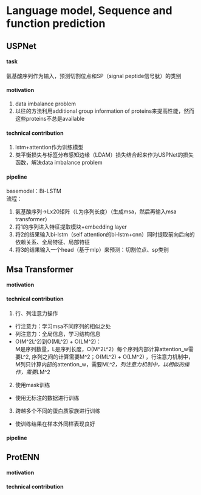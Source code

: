 #  Language model, Sequence and function prediction
  
## USPNet  
#### task 
  氨基酸序列作为输入，预测切割位点和SP（signal peptide信号肽）的类别
#### motivation
1. data imbalance problem
2. 以往的方法利用additional group information of proteins来提高性能，然而这些proteins不总是available
#### technical contribution
1. lstm+attention作为训练模型
2. 类平衡损失与标签分布感知边缘（LDAM）损失结合起来作为USPNet的损失函数，解决data imbalance problem
#### pipeline
basemodel：Bi-LSTM  
流程：  
1. 氨基酸序列->Lx20矩阵（L为序列长度）（生成msa，然后再输入msa transformer）
2. 将1的序列进入特征提取模块+embedding layer
3. 将2的结果输入bi-lstm（self attention的bi-lstm+cnn）同时提取前向后向的依赖关系、全局特征、局部特征
4. 将3的结果输入一个head（基于mlp）来预测：切割位点、sp类别


## Msa Transformer
#### motivation  
#### technical contribution
1. 行、列注意力操作
- 行注意力：学习msa不同序列的相似之处
- 列注意力：全局信息，学习结构信息
- O(M^2L^2)到O(ML^2) + O(LM^2)：  
   M是序列数量，L是序列长度，O(M^2L^2）每个序列内部计算attention_w需要L^2, 序列之间的计算需要M^2；O(ML^2) + O(LM^2) ，行注意力机制中，M列只计算内部的attention_w，需要M*L^2，列注意力机制中，以相似的操作，需要L*M^2
2. 使用mask训练
- 使用无标注的数据进行训练
3. 跨越多个不同的蛋白质家族进行训练
- 使训练结果在样本外同样表现良好
#### pipeline


## ProtENN
#### motivation  
#### technical contribution
